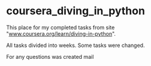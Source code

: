 # coursera_diving_in_python


This place for my completed tasks from site "www.coursera.org/learn/diving-in-python".

All tasks divided into weeks. Some tasks were changed.

For any questions was created mail

 ~~~~~ visvo.tv.hub@gmail.com ~~~~~
